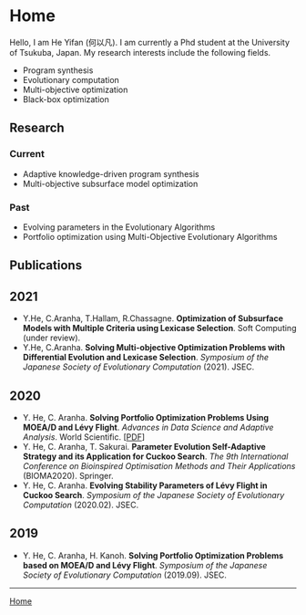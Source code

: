 # Home

Hello, I am He Yifan (何以凡). I am currently a Phd student at the University of Tsukuba, Japan. My research interests include the following fields.

- Program synthesis
- Evolutionary computation
- Multi-objective optimization
- Black-box optimization

## Research

### Current

- Adaptive knowledge-driven program synthesis
- Multi-objective subsurface model optimization

### Past

- Evolving parameters in the Evolutionary Algorithms
- Portfolio optimization using Multi-Objective Evolutionary Algorithms

## Publications

## 2021

- Y.He, C.Aranha, T.Hallam, R.Chassagne. **Optimization of Subsurface Models with Multiple Criteria using Lexicase Selection**. Soft Computing (under review).
- Y.He, C.Aranha. **Solving Multi-objective Optimization Problems with Differential Evolution and Lexicase Selection**. *Symposium of the Japanese Society of Evolutionary Computation* (2021). JSEC.

## 2020

- Y. He, C. Aranha. **Solving Portfolio Optimization Problems Using MOEA/D and Lévy Flight**. *Advances in Data Science and Adaptive Analysis*. World Scientific. [<a href="https://arxiv.org/pdf/2003.06737.pdf" target="_blank">PDF</a>]
- Y. He, C. Aranha, T. Sakurai. **Parameter Evolution Self-Adaptive Strategy and its Application for Cuckoo Search**. *The 9th International Conference on Bioinspired Optimisation Methods and Their Applications* (BIOMA2020). Springer.
- Y. He, C. Aranha. **Evolving Stability Parameters of Lévy Flight in Cuckoo Search**. *Symposium of the Japanese Society of Evolutionary Computation* (2020.02). JSEC.

## 2019

- Y. He, C. Aranha, H. Kanoh. **Solving Portfolio Optimization Problems based on MOEA/D and Lévy Flight**. *Symposium of the Japanese Society of Evolutionary Computation* (2019.09). JSEC.

---

[Home](/)
